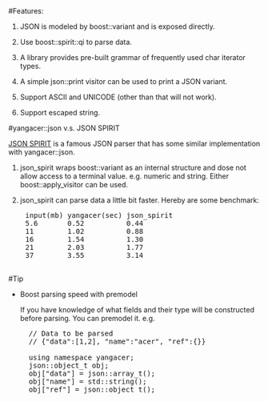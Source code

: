 <link href="markdown.css" rel="stylesheet" type="text/css"><link/>
#Features:

1. JSON is modeled by boost::variant and is exposed directly. 

2. Use boost::spirit::qi to parse data.

3. A library provides pre-built grammar of frequently used char iterator types.

4. A simple json::print visitor can be used to print a JSON variant.

5. Support ASCII and UNICODE (other than that will not work). 

6. Support escaped string.

#yangacer::json v.s. JSON SPIRIT

[JSON SPIRIT](http://www.codeproject.com/Articles/20027/JSON-Spirit-A-C-JSON-Parser-Generator-Implemented) 
is a famous JSON parser that has some similar implementation with
yangacer::json.

1. json\_spirit wraps boost::variant as an internal structure and dose not
   allow access to a terminal value. e.g. numeric and string. Either
   boost::apply\_visitor can be used.

2. json\_spirit can parse data a little bit faster. Hereby are some
   benchmark:
  
  <pre>
    input(mb) yangacer(sec) json_spirit
    5.6       0.52          0.44
    11        1.02          0.88
    16        1.54          1.30
    21        2.03          1.77
    37        3.55          3.14
  </pre>

#Tip

- Boost parsing speed with premodel

  If you have knowledge of what fields and their type will be constructed
  before parsing. You can premodel it. e.g.

  <pre>
    // Data to be parsed
    // {"data":[1,2], "name":"acer", "ref":{}}

    using namespace yangacer;
    json::object_t obj;
    obj["data"] = json::array_t();
    obj["name"] = std::string();
    obj["ref"] = json::object_t();
  </pre>

